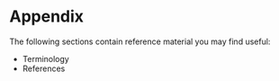 # Appendix

The following sections contain reference material you may find useful:
* Terminology
* References